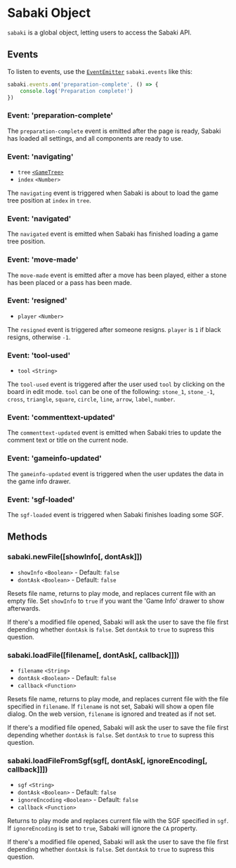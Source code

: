# Sabaki Object

`sabaki` is a global object, letting users to access the Sabaki API.

## Events

To listen to events, use the [`EventEmitter`](https://nodejs.org/api/events.html#events_class_eventemitter) `sabaki.events` like this:

~~~js
sabaki.events.on('preparation-complete', () => {
    console.log('Preparation complete!')
})
~~~

### Event: 'preparation-complete'

The `preparation-complete` event is emitted after the page is ready, Sabaki has loaded all settings, and all components are ready to use.

### Event: 'navigating'

* `tree` [`<GameTree>`](gametree.md)
* `index` `<Number>`

The `navigating` event is triggered when Sabaki is about to load the game tree position at `index` in `tree`.

### Event: 'navigated'

The `navigated` event is emitted when Sabaki has finished loading a game tree position.

### Event: 'move-made'

The `move-made` event is emitted after a move has been played, either a stone has been placed or a pass has been made.

### Event: 'resigned'

* `player` `<Number>`

The `resigned` event is triggered after someone resigns. `player` is `1` if black resigns, otherwise `-1`.

### Event: 'tool-used'

* `tool` `<String>`

The `tool-used` event is triggered after the user used `tool` by clicking on the board in edit mode. `tool` can be one of the following: `stone_1`, `stone_-1`, `cross`, `triangle`, `square`, `circle`, `line`, `arrow`, `label`, `number`.

### Event: 'commenttext-updated'

The `commenttext-updated` event is emitted when Sabaki tries to update the comment text or title on the current node.

### Event: 'gameinfo-updated'

The `gameinfo-updated` event is triggered when the user updates the data in the game info drawer.

### Event: 'sgf-loaded'

The `sgf-loaded` event is triggered when Sabaki finishes loading some SGF.

## Methods

### sabaki.newFile([showInfo[, dontAsk]])

* `showInfo` `<Boolean>` - Default: `false`
* `dontAsk` `<Boolean>` - Default: `false`

Resets file name, returns to play mode, and replaces current file with an empty file. Set `showInfo` to `true` if you want the 'Game Info' drawer to show afterwards.

If there's a modified file opened, Sabaki will ask the user to save the file first depending whether `dontAsk` is `false`. Set `dontAsk` to `true` to supress this question.

### sabaki.loadFile([filename[, dontAsk[, callback]]])

* `filename` `<String>`
* `dontAsk` `<Boolean>` - Default: `false`
* `callback` `<Function>`

Resets file name, returns to play mode, and replaces current file with the file specified in `filename`. If `filename` is not set, Sabaki will show a open file dialog. On the web version, `filename` is ignored and treated as if not set.

If there's a modified file opened, Sabaki will ask the user to save the file first depending whether `dontAsk` is `false`. Set `dontAsk` to `true` to supress this question.

### sabaki.loadFileFromSgf(sgf[, dontAsk[, ignoreEncoding[, callback]]])

* `sgf` `<String>`
* `dontAsk` `<Boolean>` - Default: `false`
* `ignoreEncoding` `<Boolean>` - Default: `false`
* `callback` `<Function>`

Returns to play mode and replaces current file with the SGF specified in `sgf`. If `ignoreEncoding` is set to `true`, Sabaki will ignore the `CA` property.

If there's a modified file opened, Sabaki will ask the user to save the file first depending whether `dontAsk` is `false`. Set `dontAsk` to `true` to supress this question.
